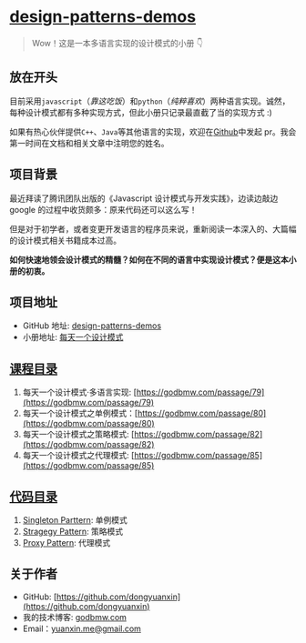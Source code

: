 # [design-patterns-demos](https://godbmw.com/category/%E6%AF%8F%E5%A4%A9%E4%B8%80%E4%B8%AA%E8%AE%BE%E8%AE%A1%E6%A8%A1%E5%BC%8F)

> Wow！这是一本多语言实现的设计模式的小册 👇

## 放在开头

目前采用`javascript`（_靠这吃饭_）和`python`（_纯粹喜欢_）两种语言实现。诚然，每种设计模式都有多种实现方式，但此小册只记录最直截了当的实现方式 :)

如果有热心伙伴提供`C++`、`Java`等其他语言的实现，欢迎在[Github](https://github.com/dongyuanxin/design-pattern-demos)中发起 pr。我会第一时间在文档和相关文章中注明您的姓名。

## 项目背景

最近拜读了腾讯团队出版的《Javascript 设计模式与开发实践》，边读边敲边 google 的过程中收货颇多：原来代码还可以这么写！

但是对于初学者，或者变更开发语言的程序员来说，重新阅读一本深入的、大篇幅的设计模式相关书籍成本过高。

**如何快速地领会设计模式的精髓？如何在不同的语言中实现设计模式？便是这本小册的初衷。**

## 项目地址

- GitHub 地址: [design-patterns-demos](https://github.com/dongyuanxin/design-pattern-demos)
- 小册地址: [每天一个设计模式](https://godbmw.com/category/%E6%AF%8F%E5%A4%A9%E4%B8%80%E4%B8%AA%E8%AE%BE%E8%AE%A1%E6%A8%A1%E5%BC%8F)

## [课程目录](https://godbmw.com/category/%E6%AF%8F%E5%A4%A9%E4%B8%80%E4%B8%AA%E8%AE%BE%E8%AE%A1%E6%A8%A1%E5%BC%8F)

1. 每天一个设计模式·多语言实现: [https://godbmw.com/passage/79](https://godbmw.com/passage/79)
2. 每天一个设计模式之单例模式：[https://godbmw.com/passage/80](https://godbmw.com/passage/80)
3. 每天一个设计模式之策略模式: [https://godbmw.com/passage/82](https://godbmw.com/passage/82)
4. 每天一个设计模式之代理模式: [https://godbmw.com/passage/85](https://godbmw.com/passage/85)

## [代码目录](https://github.com/dongyuanxin/design-pattern-demos)

1. [Singleton Parttern](https://github.com/dongyuanxin/design-pattern-demos/tree/master/singleton_parttern): 单例模式
2. [Stragegy Pattern](https://github.com/dongyuanxin/design-pattern-demos/tree/master/singleton_parttern): 策略模式
3. [Proxy Pattern](https://github.com/dongyuanxin/design-pattern-demos/tree/master/proxy_pattern): 代理模式

## 关于作者

- GitHub: [https://github.com/dongyuanxin](https://github.com/dongyuanxin)
- 我的技术博客: [godbmw.com](https://godbmw.com/)
- Email：yuanxin.me@gmail.com

